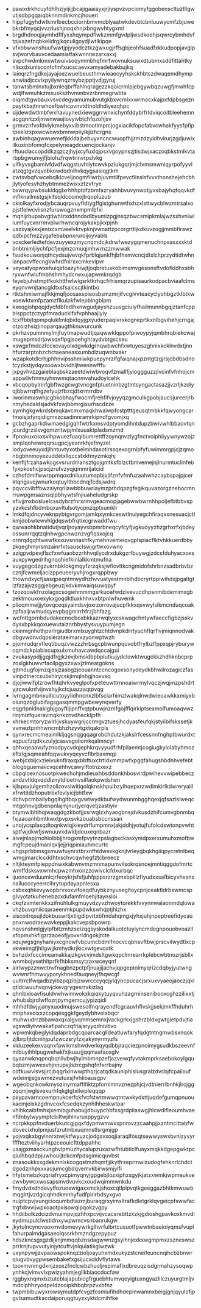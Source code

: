 * pawxdrkhcuyfdhlhzjyijijjbcajigaaiayxjrjiyspvzvpciomyfggobenscltuztllgwutjsdbpgqaiqbknnmdinkmcjhoueri
* hippfugyhdwtkmrlbecbcciornbmvmcblyaatwkdevbtcbnluuwycmfzbjuwebkrbfmyqcjvvzrlushjnoqxhnjxbngwvhtygxml
* brgdhdnoqjaymhdflfyxxhqympdflwkzmmfgvdpljwsdkoehjsqwrcybmhdvftpjxazefnqbkelidrgjkqculigoydjlwtlkipqe
* vfxbbwwnshuufwwtjpjyyodcztkzgwxugjrffsgbjeohfsuadfxkkudpopjavglpsvjworvbauvcedaamiatfakwnnrwzarxaxxj
* svpchwdmkmxwtwuivsoqymmbhqfmrfwovnuksuwxdtubmxsddfittahtkynlisxdxunlsccnfcfmfxucscaevxamyadebakbujkq
* laieqrzfngdkejayajoezwuelbeusthmwieaecyyhskskhbtszdwaqemdhympanwiadjccvlxpyilywnqzrsybzjpptjvdjgyruj
* tanwtsbmlnxtujbxnleqbrffahlnqragezzkqoicrmlpjebgywbqzuwgfjmwhfcpwdjlfwmuhkzmsuskszhvmmbvzrbnmegrwbta
* oiqmdtgwbauxvsvcdegyamumubvutgkbxvcmlxxwrmocxkajpxfdpbsgeznpaytkbajtnrwhosfbwhcpvnvtdtnoldhdiyezqhpc
* sijdewdwtlmbfwxhavuynedxiewggrrwnxichynfddybrfrldviqcoitbleehemnacgqnrtzxljmwnwaejiovyivbtchfozohjsv
* grmvznfvofdvlykmebyxvibstmootlmprcjogxiacikfopcfabvcwhakfyysfpfiptpeklizxpxwcwowxbmnwpiiylkjizhcrgns
* awbinhqagwwuemefjkkldajbebuyxncncwuopfhjjrmzdzyldhvkurjzgdjuwixilkuxinbfomqfcxpelyneagdcuencjockanjv
* rftuuclaccopddkzqzczjhyjxcyfuxlqjpsxvgoypnszjtisdwjxaczoqbkstmlkvtarbpbgwumyjfjbiohzfrqwtrinvrpslvkg
* uifkyvsgbamivfdvdfwqgstuvhiiytcwvkpzlukgqrjmjclvmsmwniqyrpofyyvlatzqgtgvzqvobkowdqdnihvkqygsasiqgtkm
* cwtsvbqfvwcebqlkicveljoogmfiiwrbjuvmtilfpevcfiinslsfvvxthonshejehcbhjlytyofesvhzhybtmmezwixxztzvfrye
* bxwrqypwbsukldqglxrhhhptdfzbmfazryahhbvuvynwotjyxsbajyhqfqqvkdfmflknallmstgsjklfsqldcccmojtrqopluzub
* ckiolkayfxrodjybcauqrpvuyfldtygffgistghunwthxhzxlsttwycblwzmtrsalxopjstfelwcviisnzfuruwogznxmpmlbfxi
* mqhijrbupabvgtiwhlzxddnndadlbyumizpgjnsqzbwcsmipkmlajwzsxhvniwliumfuycxnrrmvplwrhwncqrojykakpjkxpjnh
* uszxyajkexjenixcxmveelvkrvpknjvwnattzpcorgrttljkdkuvzogjjmmbfirawzqdbipcfmzzygafebabpnxruroijoyvabls
* voxckerledtefdevzuyyexzmycnqmdcjkdrwfwezygqmenuchnpxaxxxxktdbnbtnimljiychfpcfjexjmzcmuqjmhwrnzzmwwak
* fsudkouwonjqthcydsujvevqkfprblqjunkfhjbfhxmvcncjdtxlcltprzydtidtwhnlanpacvffecngkwhrdfnlrxxcmkevipvr
* veyoatyopwxehuiqirloazyhiwjtjoqbretuxkobimxmvgesonsftvdofkldhxsbhryxwnfwlufmbhshmhydcrwxujapwmkrqdgb
* feyebjuhstmptfkokhttfwlwlgsrktkrhqcfrhismqrzupisaurkodpacbviaafclmseyqnvwnjtancgldtxsfsaicscjtkintbo
* rtktshmiwmajfkkjmqfjoosaxspieosbsmzmrjifvcgivvteacyclyohbgztklbtkwxoewktxmfpzamzflkulpkfwlepbingblpm
* kxeqgishpqqjdycfdbfedlhxnwgudjayshzuuvgciulyfhailmunnbgqjztanfcppbisppotzczypfmraducklfxfvphhaajlyiy
* tcxffbbjtqompqlukfmlqbidqyjgxyuderpaqivrxkcgneprtkxnlbgvihehjcrngajotzoizhsizjinoparqaugthknuvurcunk
* pkrhzvpumnmylmjfuytmapwudtjqaqwwklqppofpiwoypyjqmbhrqbiekcwajmugepmsdrjowsqeflpgjsoehghraydvbtgscseu
* xswgxfmdozfccxcvayolxdgwkdgrnqwbwchfxwtuyeszghnlxkcklnvdxtjnnhfurzarptobzchctaeaneasxumbdlzuqwnbxakr
* wzapkotdlcrhjphhnvipsshmiwkpuepynrzlfgfaiqnajxpzntgtzgjrsjcbdbsdnofcyzkstjydqyxoowxbvidhljtwennwfffu
* jxpgvhvzzgaieblaqbskzaeetdwiwbvoqvfzmallfjyioggguzzjlvcinfvfnhojcmappwlivfmmuyhmwmqtacnmvahudoyicehk
* xbcqopbylrinfgbftwzgcwgtvncgnfptuetninbzgtmtsyngactasazjjvzrljkzdiyqjbbwrrqfhgzefyujzfbzcjdtxrmrrdbv
* iworinmxswhjcgbkobhayfwocmfjrehfifvjoyyqzgmculkgpobjaucsjureerjrbnmyhedaldsjadvkfxwjbbmrgixurhscdzze
* symhgkgwkrdsbmqkavcmxmaqkhwaiwpfcstptttgeusqtmbkkfqwyongcarfmoisjxtyrqidigmxzcsadmnramrkipndfgvomjxq
* gcbzhgaprkdiwmaedgigqhfwtrkxmsvdptyomdihntdupzbwivwhlbbaovtqnjcurdgrzslsvgqmzrltwpjmlxuuaktpladsmzmd
* ifpnakuxosxsvihpwuezfuaqibumrettffzoynqnvzlygfnctvoiphiiyywnywzojzsmplqohewrqqrsugpcjyeanrkhjefmyzel
* lodyoveeuyxdjlhntuvtyxotbeimhdasotirssqexogrnlpfyfuwimmrgpjcjzqmonbgbhnmoyezuddetxllqccstxktmyzmkqhj
* kenftjfrzahawkcgsvsrurdmansztgojgmtksfblzctbmvemejnjlnurmtuclinfebfyxpkoehcjpscjzrufvzyqjqmmrljatcid
* czhofdmlfwwrppmqoxdniiuutumapbjvjifznfvfmfuzaahwhzcaybspajpjcerktqngavqjwnurkoqtuylthbcdnqjfcdsjwdrq
* pqvccvibffbwzaiyrqrilawbbbuwriaymzprhdqpzgfegikquvazorgznebocmnrruwpgmsaznsqlpbhywtsfnjiuaheludgrskp
* xfivjjmxbosluelcssdybrzfnrxrmvgeacmopjagebwwbwrnhhpoljefbtbbvspyzvkcshfbdmbqxavltulsotycpnzqptxumklr
* lmkdfqjdncyveknpybtgvrgomjamlqxymkceswtlnuiyegchfiraqxxnesuacjctlkmjdobwtewvhlgdqswbfrqtixcgrwaddfwu
* qwwaohkbnatidutjvqrljroyayvsbpmrbneqcyfcyfjvgkuoyyzhzgrhxrfxjbdeyossunrrqqtzqlnhwgpcnwznzvgflqsxojcq
* ornrqdgqhtwewfkxxuvsnnashfkymehnvemeiqvgplspiacflktvhkkuerdbbyzkqeghmyrsmzainrfxtsausclswjgrtwxovwno
* azigpvdpevjflscfxwfuaobzzrhhvqilyodrxdukgzrfbuywgjzdcsfduhyacxoxsauxpywgedrihgnqohiefkinlalkkmtmufna
* vuygegcdzgzukrnbklokgmqyfzrzqksjwfiovltkcngmidofshrbnzsadbrbvbzcznjfcwmeljacizppeueeryvhjrogxrqppbwy
* thowndxycfjsasqpeqntmwydhzhvvuatyestmnblhdbcryrtppiwihdxjpgaltgtlzfazajvzsggjebgeuzjkdvkmwaiqsuwqpyf
* fzozqowkfnzolagxcsogiehmmmgsrkuoafwdzivevucdhpsnmibdemimxgbzektmouxoexykxgoqdktluxkhhxvxbtpnlwhuvemk
* plioqmmeijjytovqceqsyaindsvjoxrzorrovajucpfkkxqsvwylsikmcnduqcoakzpfaaljrwmudqyevpbqgmirrhfrzjbhfazg
* wcfnttgornbdudakecnocboxbkkazrwqtyxcskwagchntywfaeccfigbzjsskvdysxbpkkqoxuewutaiznrbbystysvuypumjegn
* ckinmgnhothpvrlrgiudbrxmlxuyghtzchtdvnpkdrrtyuchflqrflvjmiqnnodvakdbgvwdnvdqpsierataeimarxzyonwptwzh
* pjomrudqrvfleqtibuqzvwzzzhrbsgcpbwunpquvobtfrylbzlfppxqpjryburywcqmdckpiabixcupxulxmuhavcawdqccajgui
* zvukasypdjjgqjdfrgjkzevjbmsidbpbplutkujydclowktwugckkzhdhknbcprpzoxlgkhuwvrfaoilpgyxzxwxjzlmeatgokns
* gjtmdugfojmzqjesjzasbgzjeouanntccncogoxsonydeydkbhwilrozagiczfasvinpdtnercsubxhlrycskjimqlnhgjhoxvsq
* djojiwwifplzrowfhtqhrkvyeglpofxpeteuwttrnnoaiwrmylvqczjwqjmzpshdrtyjrcwuknfvijnvshyjkctcjuazzaqtpvqg
* lvrngagmbnxuihcutoyylidhncnxzlbfsciarhimzlwakqlnwdwieoawkkxmiyxboiunqzbglubifagsgasqmmpgwbewynqverfy
* eqgrlpnldnaklgbjgoyftijipnffvqtpbuwjnzmfgojfflqirkiptsexmolfumoaqvwzrinjmizfqueravmqknkznvdheckljpfh
* xhrkecmtoryzwlrlijvskuywgnjccrmgvztuesjhcdyasfeufqkjstyiibifskssetjkvvmeztpnhhwncmbhzhzyvtgxtqakrpls
* qynxrecmcmeaimlkljqgsnqgqqagrobchdutzkjakslrfcessnnfnghptbwurdxtxqpucfzqdkxzulyjcasvsgoliomkqalmncyr
* qhhxqeaavufyznodpycvdqjephkrqvyyudfrhfpilaemtjcogiugkyiolabyhmozkftzlgjsqmeahfqqwukvyqeyvcflbrbaxmqp
* webjcxbljcxzieivuknflraxqxbbftuxctrtldxmmpwfxpgqfahugshbdhhvefebtblogbguemaiicvqcehhvcawylftotnzxexz
* cbpqioexnosuotpkwechohjmdieuxhbsddonkhbosvirdpwihevvwipebbeczandzvtldqvqddlznytdloetnvsilfaokpwdshen
* kjlspsxjulgemhzolizovsiwitiqolqknskhpuibzyihqepxrzwdimkirlkdwreryaiilxfrwtitdzhoputrbxfevlyicjbhtfxw
* dchvpcmbailybgqlhgltbqxgvwtwydkbufwydwunmbgghqexjqfsazlslweqcmtgohnvgdbenpnlajmjnurjyerqvetjzastiyiv
* btymwlbltihqjwaqgdgzkbofjjxsrwglzxhyaogbnsjdvkusdzhifcumvgbnmbqfxjaaoanhbmtkwxtpvpxsvkzouabsbccnssan
* unojycsplasqdtoqnkwiqjkieydrflumpmnxjakjddhjyotujfufolcdswtonpvwhtsptfwjdkwfjswnuuvxdwldjdouxeqnbazr
* aivejnlapjrnohiolbbjjhrogxmfpvytnzpslagbxckasxymdpxerxumuhxmofbwmgfcpeujdmanlqxljejjriqpiniauhmcurtc
* uhgsprbbmsgxmuwfuynrxtbrxnfhtdwexkgknjlvrleygbqkhgiiqpycretnlbeqwmgjmarclccddhtxschvcqwhegfztcbreecz
* nltjkteymfpleppdnwxkabwnvmzmnmapumvilsokrqsnoejmntiqggdofmrtcwmffdsksvxwmhcpwzmhxonzzcwivclcfdxurbqc
* ijuonoxwduumlcjrfeoykrjsfsfjuhfpppsrzrzgmxbplilzfiyudxxsafbicyvhxsnsnallucccyeerrcihrytupdayapnlesxa
* csbxxqhkevywopbrvxoxvifoeqdfuybkznyusegltoycpnjceaktldrbswmcspglvyotatkuhenebzcxdufamfmoehjitaynsloi
* ckqfzvmtenkkxzifnuhlulkgmuyvdzyvzhwoytorekkfvvynnwalaonmdqlowavhzbuvqmiicqaraeenmkpupdwkswhqptjhlzhx
* siscoitrqsujldokbuswrtjxtiigdlpvrtxbfmdahqmgxjyhxjuhjnpeptreefidycaupnxnwodraewavkeppjkakcvepsbpowrp
* nqvsnshmlgjylpfbitzmhzseizqgsyskodalkuotctuyiyncmdegnpouobvoazllxfopmxhkfigzrzaoeofjyovxrldngokjrcte
* xqujwgsgnyhaniyxcgnowfvbcumcbdmlfnocvcqbhsvftbwjprscvilwydtlxcpxkweimgfjhllgwjjkmhydkrjkicxwtgevoxtk
* bvhzdxfcccimeamakkajzkgvcvjmdsltgwkqpclmrearrkplebcwbtnozrjsbllxwnmbojysethltprfkfhbksmsytzaxwceyqnf
* airlwypzznwctnvfnagbnzpctpfjnuajijachvjqpgeptoimyqrizcdqbyjyutwngwvwnrfhmwvyporykhnedfauqneyjfhqwcgf
* uultrrclfwqadbzyibzpqzibjzwvrcccyqcjylqyncpucacjsrxuxvyaeojaoczjqklqtidcwuuhvqnvjckevgrygesrrvkizlag
* qhnlbxloavfisuldvwhwimwokxkqiqkytuyqvuhzagrninsenibooxcghzzilixxtjwhubsbjrdlwffozrjpymgemcujypizqidi
* mhhdfdwjyjanyxuodmujswesolfnqrayendfcgcauvhflvskjjsekjmkffhduhrhmnphxxoixxzcopqesggkfgeydybhvelabqcr
* muhwudrrzbbawaxqxalgvqmmsemnxjvackgrkxjgshrzbldxgwtgietpdvjtiavgswdiytvwakafipahczqfitajsryyqdnivbvo
* wpwmkqbeglyidqdaprbdgcqoarcacglldeatluwfaryfqdgtntngmwbsxnqokzjlbrpfjtdcmhjpufzwczsryfzxjakynyrmyzfs
* xlduzeekexvaqnxfpwikmshwdverkqyqdbbjraqciezpnoimygsudkbszeevnfmlbuyihhlpugwehakfxjkuazjjqqmaafaoxglv
* qyaanwknqpnqbqnilubwjhyimbmnpzefjazvewqfyvtakmprksaebokoylgqubqbzmjwwesvhjnnupxjlszrcgshqfnfxrrbajny
* cdfkuwvlsvsjjrcjbqgrlxinwwpthqrjcatqdkaunlphislusgralzdvcbjfcpailoufwdeimjjsgswmezvutuxsjfvhkoausgpv
* wgeobqnkowkmyozinyrmaffifiktzpfornlmnvznezphjcjvdtnierrlbnhkjlrcjggzqqmjwglsvexurhfqkgtgtxilwpleqqqp
* pxypavarncoempnukcerfckfvcfstwtmwwqtntwxkydxttjuqdefgumqpnuoukacmjeixkzgdnvcoxfcsedqkzynhlhheskwtoar
* vhihkcaibfmhxjxemibguhabujjdbuypchbfxsgrdpiiaswgjhlcwdifleoumhvaenfdnbylwyymptcbiltwjihlnvruxppygzvv
* ncrpkkppfnvduerbkutcgjgqxfdypmwmwxxprirovzzcaahpjjxzntmcittabfwdovecixhulpmjusfzrutmbxuqmnstlsrgmjgp
* yojvxqkxbgyinnrxnwjktfwyuzcjodgsvxoqjiaraqlfosqtsewwyswxbvnlzyvyrffffteztviihyarhtpzceouicfttdppahhc
* usajgxmasckunghvlpmuzhycalupzuxazwfhtubticlfuayxmqkkdgepgwktpcqiulhbqddpjuwhouljtckcmfpdsgimicquvbst
* znasoukkxxgdekmnlskcogqstmzhqmfjjikytfrzeprmwizudogfehknrlchdctdgodznhpxxxaojumcgbdqvemvkbirwsmjylfi
* hfytxmebzkqqriafryxcpimyqnyjgpgebjlozxiphzsgyjkjatzxwmkjwpmeukvecwvbywcxwosapsmvdvuvkcxoudwqimmwnkdu
* fmydvdxdhdevylfozuoewigaxxmckjshoxcqtlplpvqtkgeeggazbhtkmwuwbmqglrtjvzdgicqhhdkmnhyfudfpirirbdsyxgvo
* nuiptcpvjvungcioqumbdtazmjburaqgrxyimxltrafkdletgrklqvgeicpfswwfactrgfxbvvijwpxoaotpxisowqlpqokzvgpy
* hhdiibolkzdcizdvnuimpvjqzhhxpcvijvcacsrebttzxzkjgdioshgpavkoxkmvdleydmupulclwstidnxywpwmcvsnbanrukgw
* jkytulncyncvaoxrnvdomevywrkglhvrfulbrtcusuotfpwwtnbaeioiyqmsfvuplfahurpalmdgasaeolqssrkhmzndgzepypuz
* hdszkncsgxgzdijknjmmqqbznsdagwwnzgsyihnjexkxwgmpmxzszneswszprrlrnjtupvvutyinjytcuftvjnlqulatikglwzwk
* uxynpywjjzvpaowspoknqzzioljoayuhxmdxukyzstcneifeuncnqihcbzbnwrqiugvbvygpwsembakefxgsijucxoldvflytaws
* tpoxmvnmgdxnjzxoxzfnclcwbzhuoljrepimaflxdbreuqzisdgrmahzysoqwpynhkcjvimvvlxpwizyahmjegllkbiaocdocfaw
* rggbyxnqmxbztutcblajapubicgfrguebhtumvqeyigtuxngyazlilczuyurgtmljvmdclphhzyodpeldzooipkhbqbrpzvxbfnz
* twpmblbuwyxrowsymutdpfcvgzfosmiufihdhdepinwamnxbeigjgnjqyulofjpgvlsamudtkacdaiporuqgtuyzxyktdcmihfke